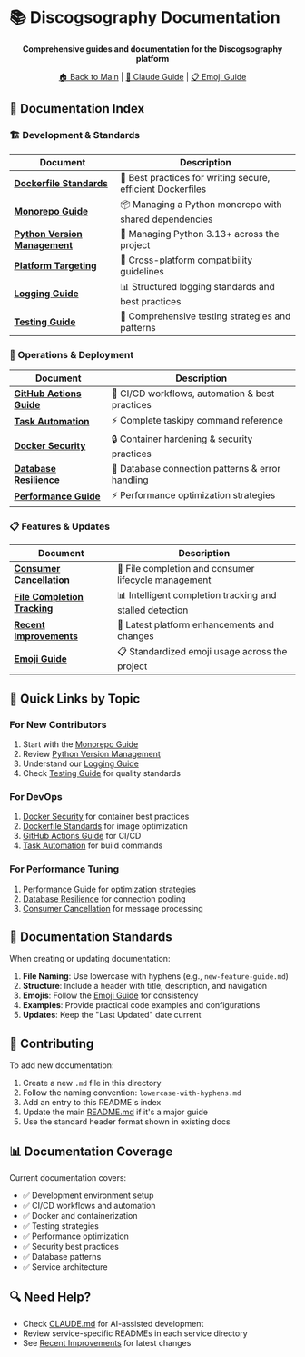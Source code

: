 # 📚 Discogsography Documentation

<div align="center">

**Comprehensive guides and documentation for the Discogsography platform**

[🏠 Back to Main](../README.md) | [🤖 Claude Guide](../CLAUDE.md) | [📋 Emoji Guide](emoji-guide.md)

</div>

## 📖 Documentation Index

### 🏗️ Development & Standards

| Document                                                      | Description                                                 |
| ------------------------------------------------------------- | ----------------------------------------------------------- |
| **[Dockerfile Standards](dockerfile-standards.md)**           | 🐋 Best practices for writing secure, efficient Dockerfiles |
| **[Monorepo Guide](monorepo-guide.md)**                       | 📦 Managing a Python monorepo with shared dependencies      |
| **[Python Version Management](python-version-management.md)** | 🐍 Managing Python 3.13+ across the project                 |
| **[Platform Targeting](platform-targeting.md)**               | 🎯 Cross-platform compatibility guidelines                  |
| **[Logging Guide](logging-guide.md)**                         | 📊 Structured logging standards and best practices          |
| **[Testing Guide](testing-guide.md)**                         | 🧪 Comprehensive testing strategies and patterns            |

### 🚀 Operations & Deployment

| Document                                            | Description                                      |
| --------------------------------------------------- | ------------------------------------------------ |
| **[GitHub Actions Guide](github-actions-guide.md)** | 🔄 CI/CD workflows, automation & best practices  |
| **[Task Automation](task-automation.md)**           | ⚡ Complete taskipy command reference            |
| **[Docker Security](docker-security.md)**           | 🔒 Container hardening & security practices      |
| **[Database Resilience](database-resilience.md)**   | 💾 Database connection patterns & error handling |
| **[Performance Guide](performance-guide.md)**       | ⚡ Performance optimization strategies           |

### 📋 Features & Updates

| Document                                                    | Description                                              |
| ----------------------------------------------------------- | -------------------------------------------------------- |
| **[Consumer Cancellation](consumer-cancellation.md)**       | 🔄 File completion and consumer lifecycle management     |
| **[File Completion Tracking](file-completion-tracking.md)** | 📊 Intelligent completion tracking and stalled detection |
| **[Recent Improvements](recent-improvements.md)**           | 🚀 Latest platform enhancements and changes              |
| **[Emoji Guide](emoji-guide.md)**                           | 📋 Standardized emoji usage across the project           |

## 🎯 Quick Links by Topic

### For New Contributors

1. Start with the [Monorepo Guide](monorepo-guide.md)
1. Review [Python Version Management](python-version-management.md)
1. Understand our [Logging Guide](logging-guide.md)
1. Check [Testing Guide](testing-guide.md) for quality standards

### For DevOps

1. [Docker Security](docker-security.md) for container best practices
1. [Dockerfile Standards](dockerfile-standards.md) for image optimization
1. [GitHub Actions Guide](github-actions-guide.md) for CI/CD
1. [Task Automation](task-automation.md) for build commands

### For Performance Tuning

1. [Performance Guide](performance-guide.md) for optimization strategies
1. [Database Resilience](database-resilience.md) for connection pooling
1. [Consumer Cancellation](consumer-cancellation.md) for message processing

## 📝 Documentation Standards

When creating or updating documentation:

1. **File Naming**: Use lowercase with hyphens (e.g., `new-feature-guide.md`)
1. **Structure**: Include a header with title, description, and navigation
1. **Emojis**: Follow the [Emoji Guide](emoji-guide.md) for consistency
1. **Examples**: Provide practical code examples and configurations
1. **Updates**: Keep the "Last Updated" date current

## 🤝 Contributing

To add new documentation:

1. Create a new `.md` file in this directory
1. Follow the naming convention: `lowercase-with-hyphens.md`
1. Add an entry to this README's index
1. Update the main [README.md](../README.md) if it's a major guide
1. Use the standard header format shown in existing docs

## 📊 Documentation Coverage

Current documentation covers:

- ✅ Development environment setup
- ✅ CI/CD workflows and automation
- ✅ Docker and containerization
- ✅ Testing strategies
- ✅ Performance optimization
- ✅ Security best practices
- ✅ Database patterns
- ✅ Service architecture

## 🔍 Need Help?

- Check [CLAUDE.md](../CLAUDE.md) for AI-assisted development
- Review service-specific READMEs in each service directory
- See [Recent Improvements](recent-improvements.md) for latest changes
